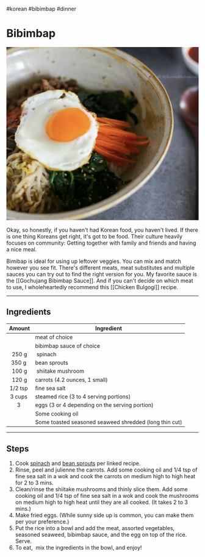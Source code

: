 #korean #bibimbap #dinner 

# Bibimbap

![Bibimbap](images/bibimbap.png)

Okay, so honestly, if you haven't had Korean food, you haven't lived. If there is one thing Koreans get right, it's got to be food. Their culture heavily focuses on community: Getting together with family and friends and having a nice meal.

Bimibap is ideal for using up leftover veggies. You can mix and match however you see fit. There's different meats, meat substitutes and multiple sauces you can try out to find the right version for you.  My favorite sauce is the [[Gochujang Bibimbap Sauce]]. And if you can't decide on which meat to use, I wholeheartedly recommend this [[Chicken Bulgogi]] recipe.

---
## Ingredients 

|Amount|Ingredient|
|:-:|-|
| |meat of choice|
| | bibimbap sauce of choice|
|250 g| spinach|
|350 g | bean sprouts|
|100 g| shiitake mushroom|
|120 g|carrots (4.2 ounces, 1 small)
|1/2 tsp |fine sea salt|
|3 cups |steamed rice (3 to 4 serving portions)|
|3 | eggs (3 or 4 depending on the serving portion)|
| |Some cooking oil|
| |Some toasted seasoned seaweed shredded (long thin cut)|

---
## Steps

1. Cook [spinach](https://mykoreankitchen.com/simply-seasoned-korean-spinach-salad-sigeumchi-namul-version-1/) and [bean sprouts](https://mykoreankitchen.com/korean-style-seasoned-mung-bean-sprouts-salad-sukju-namul-muchim/) per linked recipe.
2. Rinse, peel and julienne the carrots. Add some cooking oil and 1/4 tsp of fine sea salt in a wok and cook the carrots on medium high to high heat for 2 to 3 mins.
3. Clean/rinse the shiitake mushrooms and thinly slice them. Add some cooking oil and 1/4 tsp of fine sea salt in a wok and cook the mushrooms on medium high to high heat until they are all cooked. (It takes 2 to 3 mins.)
4. Make fried eggs. (While sunny side up is common, you can make them per your preference.)
5. Put the rice into a bowl and add the meat, assorted vegetables, seasoned seaweed, bibimbap sauce, and the egg on top of the rice. Serve.
6. To eat,  mix the ingredients in the bowl, and enjoy!
